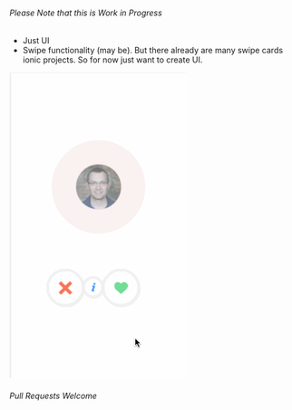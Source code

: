 ###### Please Note that this is Work in Progress

- Just UI
- Swipe functionality (may be). But there already are many swipe cards ionic projects. So for now just want to create UI.

![alt tag](animate.gif)

###### Pull Requests Welcome